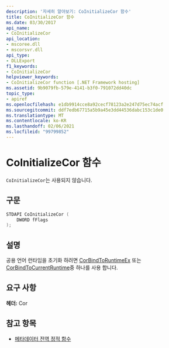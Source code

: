 ```yaml
---
description: '자세히 알아보기: CoInitializeCor 함수'
title: CoInitializeCor 함수
ms.date: 03/30/2017
api_name:
- CoInitializeCor
api_location:
- mscoree.dll
- mscorsvr.dll
api_type:
- DLLExport
f1_keywords:
- CoInitializeCor
helpviewer_keywords:
- CoInitializeCor function [.NET Framework hosting]
ms.assetid: 9b9079fb-579e-4141-b3f0-791072dd40dc
topic_type:
- apiref
ms.openlocfilehash: e1db9914cce8a92cecf78123a2e247d75ec74acf
ms.sourcegitcommit: ddf7edb67715a5b9a45e3dd44536dabc153c1de0
ms.translationtype: MT
ms.contentlocale: ko-KR
ms.lasthandoff: 02/06/2021
ms.locfileid: "99799852"
---
```

# <a name="coinitializecor-function"></a>CoInitializeCor 함수

`CoInitializeCor`는 사용되지 않습니다.  
  
## <a name="syntax"></a>구문  
  
```cpp  
STDAPI CoInitializeCor (  
    DWORD fFlags  
);  
```  
  
## <a name="remarks"></a>설명  

 공용 언어 런타임을 초기화 하려면 [CorBindToRuntimeEx](corbindtoruntimeex-function.md) 또는 [CorBindToCurrentRuntime](corbindtocurrentruntime-function.md)중 하나를 사용 합니다.  
  
## <a name="requirements"></a>요구 사항  

 **헤더:** Cor  
  
## <a name="see-also"></a>참고 항목

- [메타데이터 전역 정적 함수](../metadata/metadata-global-static-functions.md)
